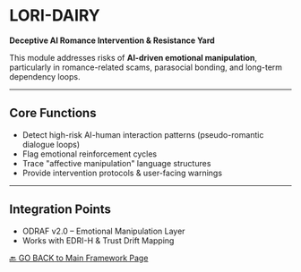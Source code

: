 # LORI-DAIRY

**Deceptive AI Romance Intervention & Resistance Yard**

This module addresses risks of **AI-driven emotional manipulation**, particularly in romance-related scams, parasocial bonding, and long-term dependency loops.

---

## Core Functions

- Detect high-risk AI-human interaction patterns (pseudo-romantic dialogue loops)
- Flag emotional reinforcement cycles
- Trace "affective manipulation" language structures
- Provide intervention protocols & user-facing warnings

---

## Integration Points

- ODRAF v2.0 – Emotional Manipulation Layer
- Works with EDRI-H & Trust Drift Mapping

[🔙 GO BACK to Main Framework Page](../index.md)
